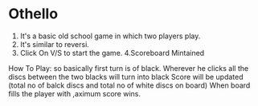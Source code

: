# Othello

1. It's a basic old school game in which two players play. 
2. It's similar to reversi.
3. Click On V/S to start the game.
4.Scoreboard Mintained

How To Play:
so basically first turn is of black.
Wherever he clicks all the discs between the two blacks will turn into black
Score will be updated (total no of balck discs and total no of white discs on board)
When board fills the player with ,aximum score wins.
